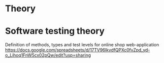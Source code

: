 # Theory
# Software testing theory
Definition of methods, types and test levels for online shop web-application https://docs.google.com/spreadsheets/d/17TV96lkvdfQPXc0fvZpd_yd-o_Lihoq1FnW5cx02pQw/edit?usp=sharing
